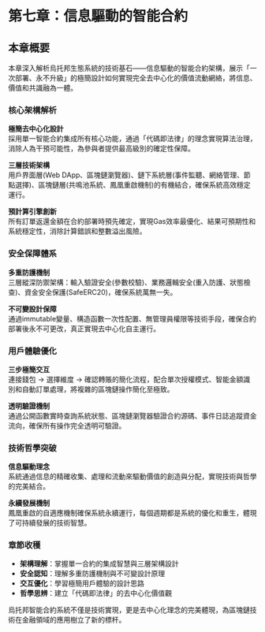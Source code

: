 # 第七章：信息驅動的智能合約

## 本章概要

本章深入解析烏托邦生態系統的技術基石——信息驅動的智能合約架構，展示「一次部署、永不升級」的極簡設計如何實現完全去中心化的價值流動網絡，將信息、價值和共識融為一體。

### 核心架構解析

**極簡去中心化設計**  
採用單一智能合約集成所有核心功能，通過「代碼即法律」的理念實現算法治理，消除人為干預可能性，為參與者提供最高級別的確定性保障。

**三層技術架構**  
用戶界面層(Web DApp、區塊鏈瀏覽器)、鏈下系統層(事件監聽、網絡管理、節點選擇)、區塊鏈層(共鳴池系統、鳳凰重啟機制)的有機結合，確保系統高效穩定運行。

**預計算引擎創新**  
所有訂單返還金額在合約部署時預先確定，實現Gas效率最優化、結果可預期性和系統穩定性，消除計算錯誤和整數溢出風險。

### 安全保障體系

**多重防護機制**  
三層縱深防禦架構：輸入驗證安全(參數校驗)、業務邏輯安全(重入防護、狀態檢查)、資金安全保護(SafeERC20)，確保系統萬無一失。

**不可變設計保障**  
通過immutable變量、構造函數一次性配置、無管理員權限等技術手段，確保合約部署後永不可更改，真正實現去中心化自主運行。

### 用戶體驗優化

**三步極簡交互**  
連接錢包 → 選擇維度 → 確認轉賬的簡化流程，配合單次授權模式、智能金額識別和自動訂單處理，將複雜的區塊鏈操作簡化至極致。

**透明驗證機制**  
通過公開函數實時查詢系統狀態、區塊鏈瀏覽器驗證合約源碼、事件日誌追蹤資金流向，確保所有操作完全透明可驗證。

### 技術哲學突破

**信息驅動理念**  
系統通過信息的精確收集、處理和流動來驅動價值的創造與分配，實現技術與哲學的完美結合。

**永續發展機制**  
鳳凰重啟的自適應機制確保系統永續運行，每個週期都是系統的優化和重生，體現了可持續發展的技術智慧。

### 章節收穫

* **架構理解**：掌握單一合約的集成智慧與三層架構設計
* **安全認知**：理解多重防護機制與不可變設計原理
* **交互優化**：學習極簡用戶體驗的設計思路
* **哲學思辨**：建立「代碼即法律」的去中心化價值觀

烏托邦智能合約系統不僅是技術實現，更是去中心化理念的完美體現，為區塊鏈技術在金融領域的應用樹立了新的標杆。